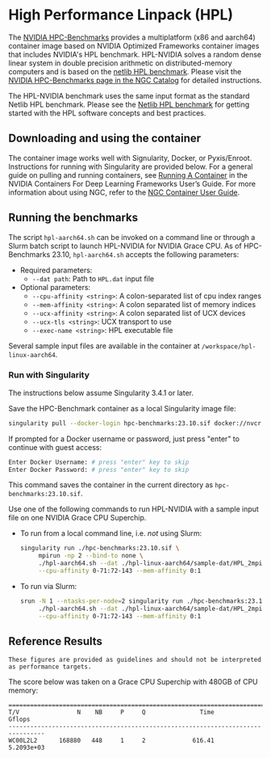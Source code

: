 # High Performance Linpack (HPL)

The [NVIDIA HPC-Benchmarks](https://catalog.ngc.nvidia.com/orgs/nvidia/containers/hpc-benchmarks) provides a multiplatform (x86 and aarch64) container image based on NVIDIA Optimized Frameworks container images that includes NVIDIA's HPL benchmark.  HPL-NVIDIA solves a random dense linear system in double precision arithmetic on distributed-memory computers and is based on the [netlib HPL benchmark](https://www.netlib.org/benchmark/hpl/).  Please visit the [NVIDIA HPC-Benchmarks page in the NGC Catalog](https://catalog.ngc.nvidia.com/orgs/nvidia/containers/hpc-benchmarks) for detailed instructions.

The HPL-NVIDIA benchmark uses the same input format as the standard Netlib HPL benchmark. Please see the [Netlib HPL benchmark](https://www.netlib.org/benchmark/hpl/) for getting started with the HPL software concepts and best practices.


## Downloading and using the container

The container image works well with Signularity, Docker, or Pyxis/Enroot.  Instructions for running with Singularity are provided below.  For a general guide on pulling and running containers, see [Running A Container](https://docs.nvidia.com/deeplearning/frameworks/user-guide/index.html#runcont) in the NVIDIA Containers For Deep Learning Frameworks User’s Guide. For more information about using NGC, refer to the [NGC Container User Guide](https://docs.nvidia.com/ngc/ngc-catalog-user-guide/index.html).


## Running the benchmarks

The script `hpl-aarch64.sh` can be invoked on a command line or through a Slurm batch script to launch HPL-NVIDIA for NVIDIA Grace CPU.  As of HPC-Benchmarks 23.10, `hpl-aarch64.sh` accepts the following parameters:

 * Required parameters: 
   * `--dat path`: Path to `HPL.dat` input file
 * Optional parameters:
   * `--cpu-affinity <string>`: A colon-separated list of cpu index ranges
   * `--mem-affinity <string>`: A colon separated list of memory indices
   * `--ucx-affinity <string>`: A colon separated list of UCX devices
   * `--ucx-tls <string>`: UCX transport to use
   * `--exec-name <string>`: HPL executable file

Several sample input files are available in the container at `/workspace/hpl-linux-aarch64`.


### Run with Singularity

The instructions below assume Singularity 3.4.1 or later.

Save the HPC-Benchmark container as a local Singularity image file:
```bash
singularity pull --docker-login hpc-benchmarks:23.10.sif docker://nvcr.io/nvidia/hpc-benchmarks:23.10
```

If prompted for a Docker username or password, just press "enter" to continue with guest access:
```bash
Enter Docker Username: # press "enter" key to skip
Enter Docker Password: # press "enter" key to skip
```
This command saves the container in the current directory as `hpc-benchmarks:23.10.sif`.  

Use one of the following commands to run HPL-NVIDIA with a sample input file on one NVIDIA Grace CPU Superchip.

 * To run from a local command line, i.e. _not_ using Slurm:

     ```bash
     singularity run ./hpc-benchmarks:23.10.sif \
          mpirun -np 2 --bind-to none \
          ./hpl-aarch64.sh --dat ./hpl-linux-aarch64/sample-dat/HPL_2mpi.dat \
          --cpu-affinity 0-71:72-143 --mem-affinity 0:1
     ```

 * To run via Slurm:

     ```bash
     srun -N 1 --ntasks-per-node=2 singularity run ./hpc-benchmarks:23.10.sif \
          ./hpl-aarch64.sh --dat ./hpl-linux-aarch64/sample-dat/HPL_2mpi.dat \
          --cpu-affinity 0-71:72-143 --mem-affinity 0:1
     ```



## Reference Results

```admonish important 
These figures are provided as guidelines and should not be interpreted as performance targets.
```

The score below was taken on a Grace CPU Superchip with 480GB of CPU memory:
```
================================================================================
T/V                N    NB     P     Q               Time                 Gflops
--------------------------------------------------------------------------------
WC00L2L2      168880   448     1     2             616.41             5.2093e+03
```